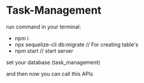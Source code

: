 # Task-Management

run command in your terminal:
 - npm i
 - npx sequelize-cli db:migrate   // For creating table's
 - npm start     // start server 

set your database (task_management)  

and then now you can call this APIs  
